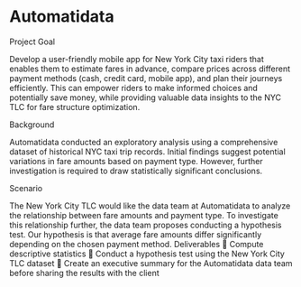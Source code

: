 # Automatidata
Project Goal

Develop a user-friendly mobile app for New York City taxi riders that enables them to estimate fares in advance, compare prices across different payment methods (cash, credit card, mobile app), and plan their journeys efficiently. This can empower riders to make informed choices and potentially save money, while providing valuable data insights to the NYC TLC for fare structure optimization.

Background

Automatidata conducted an exploratory analysis using a comprehensive dataset of historical NYC taxi trip records. Initial findings suggest potential variations in fare amounts based on payment type. However, further investigation is required to draw statistically significant conclusions.

Scenario

The New York City TLC would like the data team at Automatidata to analyze the relationship between fare amounts and payment type. To investigate this relationship further, the data team proposes conducting a hypothesis test. Our hypothesis is that average fare amounts differ significantly depending on the chosen payment method. 
Deliverables 
	Compute descriptive statistics
	Conduct a hypothesis test using the New York City TLC dataset
	Create an executive summary for the Automatidata data team before sharing the results with the client

